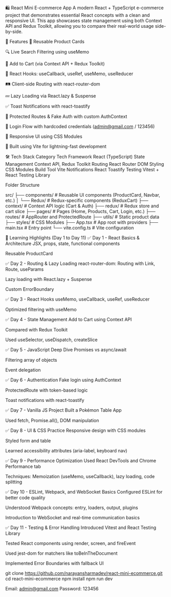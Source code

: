 🛍️ React Mini E-commerce App
A modern React + TypeScript e-commerce project that demonstrates essential React concepts with a clean and responsive UI. This app showcases state management using both Context API and Redux Toolkit, allowing you to compare their real-world usage side-by-side.

🚀 Features
🧩 Reusable Product Cards

🔍 Live Search Filtering using useMemo

🛒 Add to Cart (via Context API + Redux Toolkit)

🧠 React Hooks: useCallback, useRef, useMemo, useReducer

🛤️ Client-side Routing with react-router-dom

💤 Lazy Loading via React.lazy & Suspense

✅ Toast Notifications with react-toastify

🔐 Protected Routes & Fake Auth with custom AuthContext

🧪 Login Flow with hardcoded credentials (admin@gmail.com / 123456)

📱 Responsive UI using CSS Modules

🔧 Built using Vite for lightning-fast development

🛠️ Tech Stack
Category	Tech
Framework	React (TypeScript)
State Management	Context API, Redux Toolkit
Routing	React Router DOM
Styling	CSS Modules
Build Tool	Vite
Notifications	React Toastify
Testing	Vitest + React Testing Library

Folder Structure

src/
├── components/         # Reusable UI components (ProductCard, Navbar, etc.)
│   └── Redux/          # Redux-specific components (ReduxCart)
├── context/            # Context API logic (Cart & Auth)
├── redux/              # Redux store and cart slice
├── pages/              # Pages (Home, Products, Cart, Login, etc.)
├── routes/             # AppRouter and ProtectedRoute
├── utils/              # Static product data
├── styles/             # CSS Modules
├── App.tsx             # App root with providers
├── main.tsx            # Entry point
└── vite.config.ts      # Vite configuration


🧪 Learning Highlights (Day 1 to Day 11)
✅ Day 1 - React Basics & Architecture
JSX, props, state, functional components

Reusable ProductCard

✅ Day 2 - Routing & Lazy Loading
react-router-dom: Routing with Link, Route, useParams

Lazy loading with React.lazy + Suspense

Custom ErrorBoundary

✅ Day 3 - React Hooks
useMemo, useCallback, useRef, useReducer

Optimized filtering with useMemo

✅ Day 4 - State Management
Add to Cart using Context API

Compared with Redux Toolkit

Used useSelector, useDispatch, createSlice

✅ Day 5 - JavaScript Deep Dive
Promises vs async/await

Filtering array of objects

Event delegation

✅ Day 6 - Authentication
Fake login using AuthContext

ProtectedRoute with token-based logic

Toast notifications with react-toastify

✅ Day 7 - Vanilla JS Project
Built a Pokémon Table App

Used fetch, Promise.all(), DOM manipulation

✅ Day 8 - UI & CSS Practice
Responsive design with CSS modules

Styled form and table

Learned accessibility attributes (aria-label, keyboard nav)

✅ Day 9 - Performance Optimization
Used React DevTools and Chrome Performance tab

Techniques: Memoization (useMemo, useCallback), lazy loading, code splitting

✅ Day 10 - ESLint, Webpack, and WebSocket Basics
Configured ESLint for better code quality

Understood Webpack concepts: entry, loaders, output, plugins

Introduction to WebSocket and real-time communication basics

✅ Day 11 - Testing & Error Handling
Introduced Vitest and React Testing Library

Tested React components using render, screen, and fireEvent

Used jest-dom for matchers like toBeInTheDocument

Implemented Error Boundaries with fallback UI


git clone https://github.com/narayansharmadev/react-mini-ecommerce.git
cd react-mini-ecommerce
npm install
npm run dev

Email: admin@gmail.com
Password: 123456
